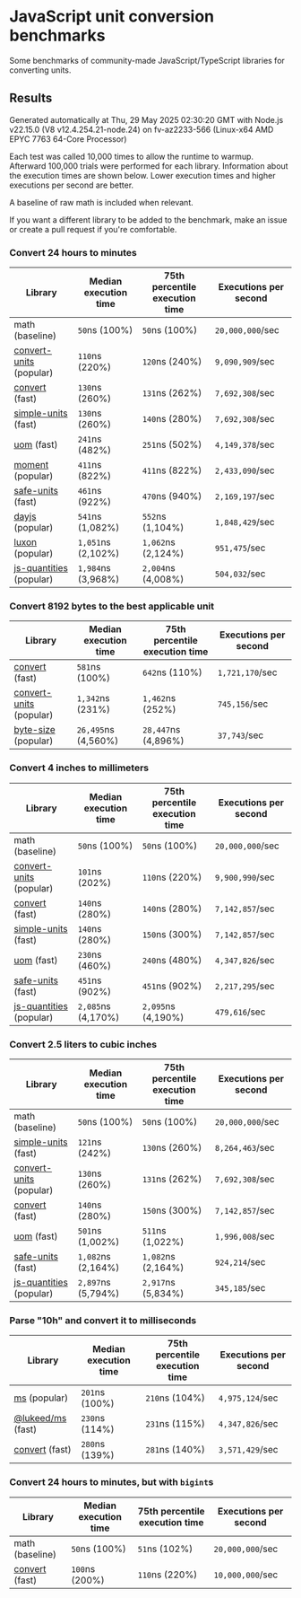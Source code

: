 # JavaScript unit conversion benchmarks

Some benchmarks of community-made JavaScript/TypeScript libraries for converting units.

## Results

<!-- beginblock(results) -->

Generated automatically at Thu, 29 May 2025 02:30:20 GMT with Node.js v22.15.0 (V8 v12.4.254.21-node.24) on fv-az2233-566 (Linux-x64 AMD EPYC 7763 64-Core Processor)

Each test was called 10,000 times to allow the runtime to warmup.
Afterward 100,000 trials were performed for each library.
Information about the execution times are shown below.
Lower execution times and higher executions per second are better.

A baseline of raw math is included when relevant.

If you want a different library to be added to the benchmark, make an issue or create a pull request if you're comfortable.

### Convert 24 hours to minutes

| Library                                                            | Median execution time | 75th percentile execution time | Executions per second |
| ------------------------------------------------------------------ | --------------------- | ------------------------------ | --------------------- |
| math (baseline)                                                    | `50`ns (100%)         | `50`ns (100%)                  | `20,000,000`/sec      |
| [convert-units](https://npmjs.com/package/convert-units) (popular) | `110`ns (220%)        | `120`ns (240%)                 | `9,090,909`/sec       |
| [convert](https://npmjs.com/package/convert) (fast)                | `130`ns (260%)        | `131`ns (262%)                 | `7,692,308`/sec       |
| [simple-units](https://npmjs.com/package/simple-units) (fast)      | `130`ns (260%)        | `140`ns (280%)                 | `7,692,308`/sec       |
| [uom](https://npmjs.com/package/uom) (fast)                        | `241`ns (482%)        | `251`ns (502%)                 | `4,149,378`/sec       |
| [moment](https://npmjs.com/package/moment) (popular)               | `411`ns (822%)        | `411`ns (822%)                 | `2,433,090`/sec       |
| [safe-units](https://npmjs.com/package/safe-units) (fast)          | `461`ns (922%)        | `470`ns (940%)                 | `2,169,197`/sec       |
| [dayjs](https://npmjs.com/package/dayjs) (popular)                 | `541`ns (1,082%)      | `552`ns (1,104%)               | `1,848,429`/sec       |
| [luxon](https://npmjs.com/package/luxon) (popular)                 | `1,051`ns (2,102%)    | `1,062`ns (2,124%)             | `951,475`/sec         |
| [js-quantities](https://npmjs.com/package/js-quantities) (popular) | `1,984`ns (3,968%)    | `2,004`ns (4,008%)             | `504,032`/sec         |

### Convert 8192 bytes to the best applicable unit

| Library                                                            | Median execution time | 75th percentile execution time | Executions per second |
| ------------------------------------------------------------------ | --------------------- | ------------------------------ | --------------------- |
| [convert](https://npmjs.com/package/convert) (fast)                | `581`ns (100%)        | `642`ns (110%)                 | `1,721,170`/sec       |
| [convert-units](https://npmjs.com/package/convert-units) (popular) | `1,342`ns (231%)      | `1,462`ns (252%)               | `745,156`/sec         |
| [byte-size](https://npmjs.com/package/byte-size) (popular)         | `26,495`ns (4,560%)   | `28,447`ns (4,896%)            | `37,743`/sec          |

### Convert 4 inches to millimeters

| Library                                                            | Median execution time | 75th percentile execution time | Executions per second |
| ------------------------------------------------------------------ | --------------------- | ------------------------------ | --------------------- |
| math (baseline)                                                    | `50`ns (100%)         | `50`ns (100%)                  | `20,000,000`/sec      |
| [convert-units](https://npmjs.com/package/convert-units) (popular) | `101`ns (202%)        | `110`ns (220%)                 | `9,900,990`/sec       |
| [convert](https://npmjs.com/package/convert) (fast)                | `140`ns (280%)        | `140`ns (280%)                 | `7,142,857`/sec       |
| [simple-units](https://npmjs.com/package/simple-units) (fast)      | `140`ns (280%)        | `150`ns (300%)                 | `7,142,857`/sec       |
| [uom](https://npmjs.com/package/uom) (fast)                        | `230`ns (460%)        | `240`ns (480%)                 | `4,347,826`/sec       |
| [safe-units](https://npmjs.com/package/safe-units) (fast)          | `451`ns (902%)        | `451`ns (902%)                 | `2,217,295`/sec       |
| [js-quantities](https://npmjs.com/package/js-quantities) (popular) | `2,085`ns (4,170%)    | `2,095`ns (4,190%)             | `479,616`/sec         |

### Convert 2.5 liters to cubic inches

| Library                                                            | Median execution time | 75th percentile execution time | Executions per second |
| ------------------------------------------------------------------ | --------------------- | ------------------------------ | --------------------- |
| math (baseline)                                                    | `50`ns (100%)         | `50`ns (100%)                  | `20,000,000`/sec      |
| [simple-units](https://npmjs.com/package/simple-units) (fast)      | `121`ns (242%)        | `130`ns (260%)                 | `8,264,463`/sec       |
| [convert-units](https://npmjs.com/package/convert-units) (popular) | `130`ns (260%)        | `131`ns (262%)                 | `7,692,308`/sec       |
| [convert](https://npmjs.com/package/convert) (fast)                | `140`ns (280%)        | `150`ns (300%)                 | `7,142,857`/sec       |
| [uom](https://npmjs.com/package/uom) (fast)                        | `501`ns (1,002%)      | `511`ns (1,022%)               | `1,996,008`/sec       |
| [safe-units](https://npmjs.com/package/safe-units) (fast)          | `1,082`ns (2,164%)    | `1,082`ns (2,164%)             | `924,214`/sec         |
| [js-quantities](https://npmjs.com/package/js-quantities) (popular) | `2,897`ns (5,794%)    | `2,917`ns (5,834%)             | `345,185`/sec         |

### Parse "10h" and convert it to milliseconds

| Library                                                   | Median execution time | 75th percentile execution time | Executions per second |
| --------------------------------------------------------- | --------------------- | ------------------------------ | --------------------- |
| [ms](https://npmjs.com/package/ms) (popular)              | `201`ns (100%)        | `210`ns (104%)                 | `4,975,124`/sec       |
| [@lukeed/ms](https://npmjs.com/package/@lukeed/ms) (fast) | `230`ns (114%)        | `231`ns (115%)                 | `4,347,826`/sec       |
| [convert](https://npmjs.com/package/convert) (fast)       | `280`ns (139%)        | `281`ns (140%)                 | `3,571,429`/sec       |

### Convert 24 hours to minutes, but with `bigint`s

| Library                                             | Median execution time | 75th percentile execution time | Executions per second |
| --------------------------------------------------- | --------------------- | ------------------------------ | --------------------- |
| math (baseline)                                     | `50`ns (100%)         | `51`ns (102%)                  | `20,000,000`/sec      |
| [convert](https://npmjs.com/package/convert) (fast) | `100`ns (200%)        | `110`ns (220%)                 | `10,000,000`/sec      |

<!-- endblock(results) -->
